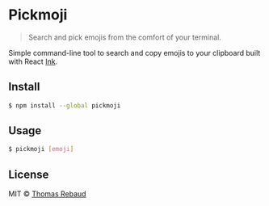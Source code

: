 # Pickmoji

> Search and pick emojis from the comfort of your terminal.

[](https://user-images.githubusercontent.com/8050949/90959183-5d854180-e467-11ea-9e40-4035f5ecb85f.gif)

[](https://user-images.githubusercontent.com/8050949/90959186-6118c880-e467-11ea-95d6-bc35dc18238a.gif)

Simple command-line tool to search and copy emojis to your clipboard built with React [Ink](https://github.com/vadimdemedes/ink).

## Install

```bash
$ npm install --global pickmoji
```

## Usage

```bash
$ pickmoji [emoji]
```

## License

MIT © [Thomas Rebaud](https://trebaud.github.io)

